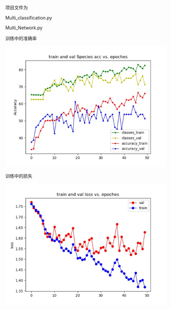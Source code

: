 项目文件为

Multi_classification.py

Multi_Network.py

训练中的准确率

![](train%20and%20val%20Acc%20vs%20epoches.jpg)


训练中的损失

![](train%20and%20val%20loss%20vs%20epoches.jpg)